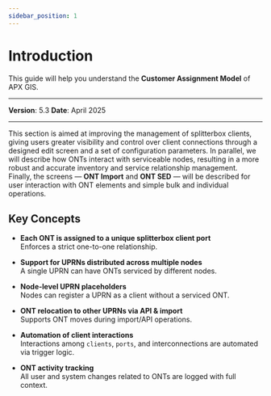 ```yaml
---
sidebar_position: 1
---
```

# Introduction

This guide will help you understand the **Customer Assignment Model** of APX GIS.

------------

**Version**: 5.3
**Date**: April 2025

------------

This section is aimed at improving the management of splitterbox clients, giving users greater visibility and control over client connections through a designed edit screen and a set of configuration parameters. In parallel, we will describe how ONTs interact with serviceable nodes, resulting in a more robust and accurate inventory and service relationship management. Finally, the screens — **ONT Import** and **ONT SED** — will be described for user interaction with ONT elements and simple bulk and individual operations.

## Key Concepts


- **Each ONT is assigned to a unique splitterbox client port**  
  Enforces a strict one-to-one relationship.  

- **Support for UPRNs distributed across multiple nodes**  
  A single UPRN can have ONTs serviced by different nodes.

- **Node-level UPRN placeholders**  
  Nodes can register a UPRN as a client without a serviced ONT.

- **ONT relocation to other UPRNs via API & import**  
  Supports ONT moves during import/API operations.

- **Automation of client interactions**  
  Interactions among `clients`, `ports`, and interconnections are automated via trigger logic.

- **ONT activity tracking**  
  All user and system changes related to ONTs are logged with full context.
